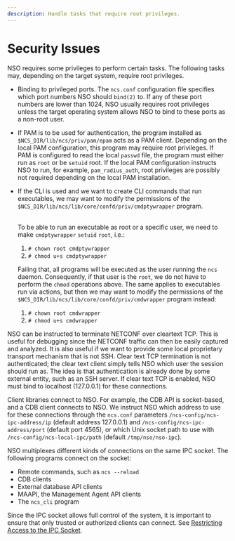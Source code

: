```yaml
---
description: Handle tasks that require root privileges.
---
```


# Security Issues

NSO requires some privileges to perform certain tasks. The following tasks may, depending on the target system, require root privileges.

* Binding to privileged ports. The `ncs.conf` configuration file specifies which port numbers NSO should `bind(2)` to. If any of these port numbers are lower than 1024, NSO usually requires root privileges unless the target operating system allows NSO to bind to these ports as a non-root user.
* If PAM is to be used for authentication, the program installed as `$NCS_DIR/lib/ncs/priv/pam/epam` acts as a PAM client. Depending on the local PAM configuration, this program may require root privileges. If PAM is configured to read the local `passwd` file, the program must either run as `root` or be `setuid` root. If the local PAM configuration instructs NSO to run, for example, `pam_radius_auth`, root privileges are possibly not required depending on the local PAM installation.
*   If the CLI is used and we want to create CLI commands that run executables, we may want to modify the permissions of the `$NCS_DIR/lib/ncs/lib/core/confd/priv/cmdptywrapper` program.

    \
    To be able to run an executable as root or a specific user, we need to make `cmdptywrapper` `setuid` `root`, i.e.:

    1. `# chown root cmdptywrapper`
    2. `# chmod u+s cmdptywrapper`

    Failing that, all programs will be executed as the user running the `ncs` daemon. Consequently, if that user is the `root`, we do not have to perform the `chmod` operations above. The same applies to executables run via actions, but then we may want to modify the permissions of the `$NCS_DIR/lib/ncs/lib/core/confd/priv/cmdwrapper` program instead:

    1. `# chown root cmdwrapper`
    2. `# chmod u+s cmdwrapper`

NSO can be instructed to terminate NETCONF over cleartext TCP. This is useful for debugging since the NETCONF traffic can then be easily captured and analyzed. It is also useful if we want to provide some local proprietary transport mechanism that is not SSH. Clear text TCP termination is not authenticated; the clear text client simply tells NSO which user the session should run as. The idea is that authentication is already done by some external entity, such as an SSH server. If clear text TCP is enabled, NSO must bind to localhost (127.0.0.1) for these connections.

Client libraries connect to NSO. For example, the CDB API is socket-based, and a CDB client connects to NSO. We instruct NSO which address to use for these connections through the `ncs.conf` parameters `/ncs-config/ncs-ipc-address/ip` (default address 127.0.0.1) and `/ncs-config/ncs-ipc-address/port` (default port 4565), or which Unix socket path to use with `/ncs-config/ncs-local-ipc/path` (default `/tmp/nso/nso-ipc`).

NSO multiplexes different kinds of connections on the same IPC socket. The following programs connect on the socket:

* Remote commands, such as `ncs --reload`
* CDB clients
* External database API clients
* MAAPI, the Management Agent API clients
* The `ncs_cli` program

Since the IPC socket allows full control of the system, it is important to ensure that only trusted or authorized clients can connect. See [Restricting Access to the IPC Socket](ipc-connection.md#restricting-access-to-the-ipc-socket).
